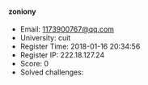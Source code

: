 #### zoniony  

* Email: 1173900767@qq.com  
* University: cuit  
* Register Time: 2018-01-16 20:34:56  
* Register IP: 222.18.127.24  
* Score: 0  
* Solved challenges: 
